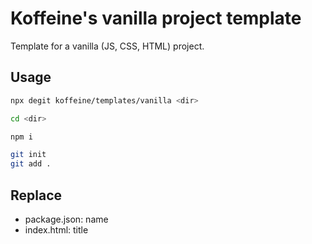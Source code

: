 # Koffeine's vanilla project template

Template for a vanilla (JS, CSS, HTML) project.

## Usage

```sh
npx degit koffeine/templates/vanilla <dir>

cd <dir>

npm i

git init
git add .
```

## Replace

- package.json: name
- index.html: title